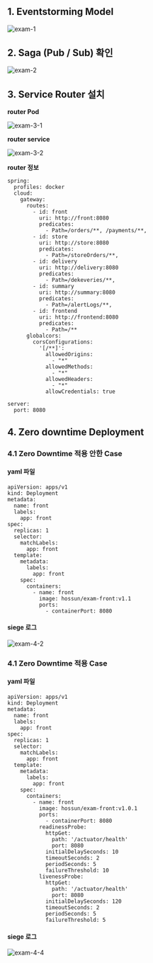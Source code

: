 # 

## 1. Eventstorming Model
![exam-1](https://github.com/hossun/food-delivery-exam/assets/8733715/eae04f1e-55d9-4596-b197-c6cf24fcf5a7)

## 2. Saga (Pub / Sub) 확인
![exam-2](https://github.com/hossun/food-delivery-exam/assets/8733715/0f2b34be-6844-4086-9719-c75f6c12d2a4)

## 3. Service Router 설치
**router Pod**

![exam-3-1](https://github.com/hossun/food-delivery-exam/assets/8733715/7f0b9e0d-99aa-40dd-b2e4-040373e1005e)


**router service**

![exam-3-2](https://github.com/hossun/food-delivery-exam/assets/8733715/4b500983-b1df-4367-a328-50e91aa13b55)

**router 정보**
```
spring:
  profiles: docker
  cloud:
    gateway:
      routes:
        - id: front
          uri: http://front:8080
          predicates:
            - Path=/orders/**, /payments/**, 
        - id: store
          uri: http://store:8080
          predicates:
            - Path=/storeOrders/**, 
        - id: delivery
          uri: http://delivery:8080
          predicates:
            - Path=/dekeveries/**, 
        - id: summary
          uri: http://summary:8080
          predicates:
            - Path=/alertLogs/**, 
        - id: frontend
          uri: http://frontend:8080
          predicates:
            - Path=/**
      globalcors:
        corsConfigurations:
          '[/**]':
            allowedOrigins:
              - "*"
            allowedMethods:
              - "*"
            allowedHeaders:
              - "*"
            allowCredentials: true

server:
  port: 8080
  ```

## 4. Zero downtime Deployment
### 4.1 Zero Downtime 적용 안한 Case
#### yaml 파일
```
apiVersion: apps/v1
kind: Deployment
metadata:
  name: front
  labels:
    app: front
spec:
  replicas: 1
  selector:
    matchLabels:
      app: front
  template:
    metadata:
      labels:
        app: front
    spec:
      containers:
        - name: front
          image: hossun/exam-front:v1.1
          ports:
            - containerPort: 8080
```
#### siege 로그

![exam-4-2](https://github.com/hossun/food-delivery-exam/assets/8733715/3b6e7f29-9e39-4e54-b596-0f9f1f73f1a4)



### 4.1 Zero Downtime 적용 Case
#### yaml 파일
```
apiVersion: apps/v1
kind: Deployment
metadata:
  name: front
  labels:
    app: front
spec:
  replicas: 1
  selector:
    matchLabels:
      app: front
  template:
    metadata:
      labels:
        app: front
    spec:
      containers:
        - name: front
          image: hossun/exam-front:v1.0.1
          ports:
            - containerPort: 8080
          readinessProbe:
            httpGet:
              path: '/actuator/health'
              port: 8080
            initialDelaySeconds: 10
            timeoutSeconds: 2
            periodSeconds: 5
            failureThreshold: 10
          livenessProbe:
            httpGet:
              path: '/actuator/health'
              port: 8080
            initialDelaySeconds: 120
            timeoutSeconds: 2
            periodSeconds: 5
            failureThreshold: 5
```

#### siege 로그
![exam-4-4](https://github.com/hossun/food-delivery-exam/assets/8733715/be62153d-7dac-4057-8350-710c890d43c9)
